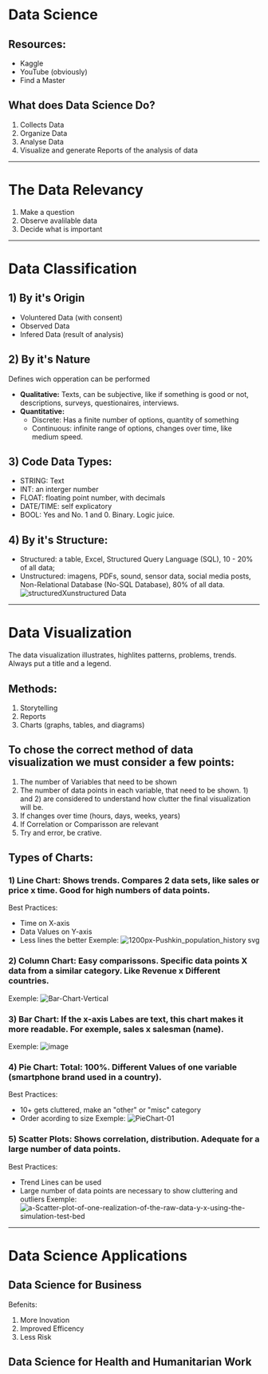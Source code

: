 # Data Science
## Resources:
- Kaggle
- YouTube (obviously)
- Find a Master

## What does Data Science Do?
1) Collects Data
2) Organize Data
3) Analyse Data
4) Visualize and generate Reports of the analysis of data

----

# The Data Relevancy
1) Make a question
2) Observe avalilable data
3) Decide what is important

----

# Data Classification

## 1) By it's Origin
- Voluntered Data (with consent)
- Observed Data
- Infered Data (result of analysis)

## 2) By it's Nature
Defines wich opperation can be performed
- **Qualitative:** Texts, can be subjective, like if something is good or not, descriptions, surveys, questionaires, interviews.
- **Quantitative:**  
  - Discrete: Has a finite number of options, quantity of something
  - Continuous: infinite range of options, changes over time, like medium speed.

## 3) Code Data Types:
- STRING: Text
- INT: an interger number
- FLOAT: floating point number, with decimals
- DATE/TIME: self explicatory
- BOOL: Yes and No. 1 and 0. Binary. Logic juice.

## 4) By it's Structure:
- Structured: a table, Excel, Structured Query Language (SQL), 10 - 20% of all data;
- Unstructured: imagens, PDFs, sound, sensor data, social media posts, Non-Relational Database (No-SQL Database), 80% of all data.
![structuredXunstructured Data](https://github.com/biomedjung/DataScience/assets/27732278/f3597320-a708-454d-8b0b-e6baf0d7ceb7)

----

# Data Visualization
The data visualization illustrates, highlites patterns, problems, trends. Always put a title and a legend.

## Methods:
1) Storytelling
2) Reports
3) Charts (graphs, tables, and diagrams)

## To chose the correct method of data visualization we must consider a few points:
1) The number of Variables that need to be shown
2) The number of data points in each variable, that need to be shown. 1) and 2) are considered to understand how clutter the final visualization will be.
3) If changes over time (hours, days, weeks, years)
4) If Correlation or Comparisson are relevant
5) Try and error, be crative.

## Types of Charts:

### 1) Line Chart: Shows trends. Compares 2 data sets, like sales or price x time. Good for high numbers of data points. 
  Best Practices:
  - Time on X-axis
  - Data Values on Y-axis
  - Less lines the better
 Exemple:
![1200px-Pushkin_population_history svg](https://github.com/biomedjung/DataScience/assets/27732278/3b13480a-888d-40d9-8e0c-b6ca5d7ddb94)

### 2) Column Chart: Easy comparissons. Specific data points X data from a similar category. Like Revenue x Different countries.
Exemple:
![Bar-Chart-Vertical](https://github.com/biomedjung/DataScience/assets/27732278/f85a31d7-25c9-42d6-b434-f32b0c593c9c)

### 3) Bar Chart: If the x-axis Labes are text, this chart makes it more readable. For exemple, sales x salesman (name).
Exemple:
![image](https://github.com/biomedjung/DataScience/assets/27732278/c652cec6-ef26-49e6-a9df-90ed4decabb1)
 
### 4) Pie Chart: Total: 100%. Different Values of one variable (smartphone brand used in a country).
Best Practices:
- 10+ gets cluttered, make an "other" or "misc" category
- Order acording to size
Exemple:
![PieChart-01](https://github.com/biomedjung/DataScience/assets/27732278/0a7b026f-f74a-4514-8705-b959018a9c36)

### 5) Scatter Plots: Shows correlation, distribution. Adequate for a large number of data points.
Best Practices:
- Trend Lines can be used
- Large number of data points are necessary to show cluttering and outliers
Exemple:
![a-Scatter-plot-of-one-realization-of-the-raw-data-y-x-using-the-simulation-test-bed](https://github.com/biomedjung/DataScience/assets/27732278/3e81747c-ef93-4f2f-9529-401b799ce921)

----

# Data Science Applications

## Data Science for Business
Befenits:
1) More Inovation
2) Improved Efficency
3) Less Risk


## Data Science for Health and Humanitarian Work



















